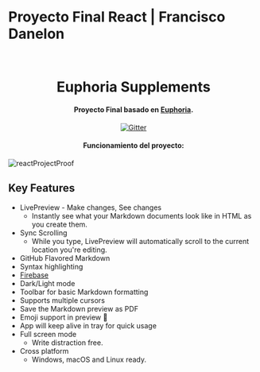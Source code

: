 # Proyecto Final React | Francisco Danelon

<h1 align="center">
  <br>
  Euphoria Supplements
  <br>
</h1>

<h4 align="center">Proyecto Final basado en <a href="https://euphoriapre.com/" target="_blank">Euphoria</a>.</h4>

<p align="center">
  <a href="https://euphoriapre.com/">
    <img src="https://cdn.shopify.com/s/files/1/0245/5116/1905/files/Euphoria_Pre_2.0_2f34532d-eec7-4ca9-961f-a7001373853e.png?v=1664759850"
         alt="Gitter">
  </a>

<h4 align="center">Funcionamiento del proyecto: </h4>

![reactProjectProof](https://user-images.githubusercontent.com/102756432/194126807-11b49dc7-2cbb-4d1d-8470-9e1ff3a049b5.gif)

## Key Features

* LivePreview - Make changes, See changes
  - Instantly see what your Markdown documents look like in HTML as you create them.
* Sync Scrolling
  - While you type, LivePreview will automatically scroll to the current location you're editing.
* GitHub Flavored Markdown  
* Syntax highlighting
* [Firebase](https://firebase.google.com/?gclid=CjwKCAjws--ZBhAXEiwAv-RNL6Uu5Xvf91_rPYWKJOlUoTuBw3jEDTaQt9DWYMCsK04Px7O502Ax-BoCCKUQAvD_BwE&gclsrc=aw.ds)
* Dark/Light mode
* Toolbar for basic Markdown formatting
* Supports multiple cursors
* Save the Markdown preview as PDF
* Emoji support in preview :tada:
* App will keep alive in tray for quick usage
* Full screen mode
  - Write distraction free.
* Cross platform
  - Windows, macOS and Linux ready.
